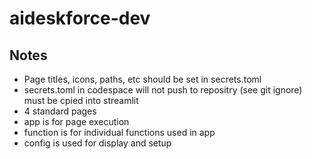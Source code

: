 # aideskforce-dev

## Notes
- Page titles, icons, paths, etc should be set in secrets.toml
- secrets.toml in codespace will not push to repositry (see git ignore) must be cpied into streamlit
- 4 standard pages 
- app is for page execution
- function is for individual functions used in app
- config is used for display and setup
